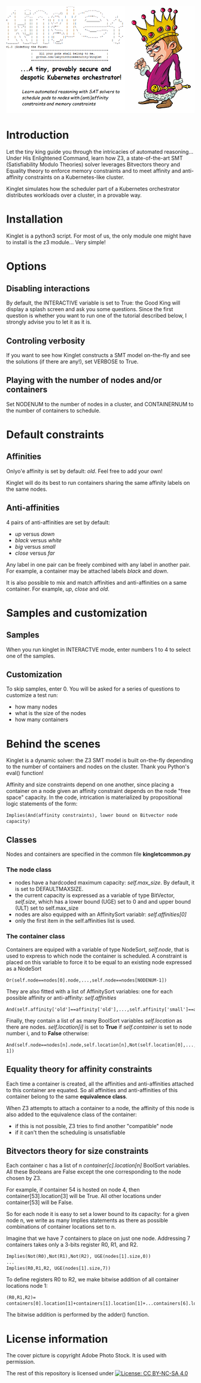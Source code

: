 ![alt text](https://github.com/labyrinthinesecurity/kinglet/blob/main/banner.png?raw=true)

# Introduction

Let the tiny king guide you through the intricacies of automated reasoning... Under His Enlightened Command, learn how Z3, a state-of-the-art SMT (Satisfiability Modulo Theories) solver leverages Bitvectors theory and Equality theory to enforce memory constraints and to meet affinity and anti-affinity constraints on a Kubernetes-like cluster.

Kinglet simulates how the scheduler part of a Kubernetes orchestrator distributes workloads over a cluster, in a provable way.

# Installation

Kinglet is a python3 script. For most of us, the only module one might have to install is the z3 module... Very simple!

# Options

## Disabling interactions

By default, the INTERACTIVE variable is set to True: the Good King will display a splash screen and ask you some questions. Since the first question is whether you want to run one of the tutorial described below, I strongly advise you to let it as it is.

## Controling verbosity

If you want to see how Kinglet constructs a SMT model on-the-fly and see the solutions (if there are any!), set VERBOSE to True.

## Playing with the number of nodes and/or containers

Set NODENUM to the number of nodes in a cluster, and CONTAINERNUM to the number of containers to schedule.

# Default constraints

## Affinities

Onlyo'e  affinity is set by default: *old*. Feel free to add your own!

Kinglet will do its best to run containers sharing the same affinity labels on the same nodes.

## Anti-affinities

4 pairs of anti-affinities are set by default:
- *up* versus *down*
- *black* versus *white*
- *big* versus *small*
- *close* versus *far*

Any label in one pair can be freely combined with any label in another pair. For example, a container may be attached labels *black* and *down*.

It is also possible to mix and match affinities and anti-affinities on a same container. For example, *up*, *close* and *old*.


# Samples and customization

## Samples
When you run kinglet in INTERACTVE mode, enter numbers 1 to 4 to select one of the samples.

## Customization

To skip samples, enter 0. You will be asked for a series of questions to customize a test run:
- how many nodes
- what is the size of the nodes
- how many containers

# Behind the scenes

Kinglet is a dynamic solver: the Z3 SMT model is built on-the-fly depending to the number of containers and nodes on the cluster. Thank you Python's eval() function!

Affinity and size constraints depend on one another, since placing a container on a node given an affinity constraint depends on the node "free space" capacity. 
In the code, intrication is materialized by propositional logic statements of the form:

```
Implies(And(affinity constraints), lower bound on Bitvector node capacity)
```

## Classes

Nodes and containers are specified in the common file **kingletcommon.py**

### The node class

- nodes have a hardcoded maximum capacity: *self.max_size*. By default, it is set to DEFAULTMAXSIZE.
- the current capacity is expressed as a variable of type BitVector, *self.size*, which has a lower bound (UGE) set to 0 and and upper bound (ULT) set to self.max_size
- nodes are also equipped with an AffinitySort variablr: *self.affinities[0]*
- only the first item in the self.affinities list is used.

### The container class

Containers are equiped with a variable of type NodeSort, *self.node*, that is used to express to which node the container is scheduled. A constraint is placed on this variable to force it to be equal to an existing node expressed as a NodeSort

```
Or(self.node==nodes[0].node,...,self.node==nodes[NODENUM-1])
```

They are also fitted with a list of AffinitySort variables: one for each possible affinity or anti-affinity: *self.affinities*

```
And(self.affinity['old']==affinity['old'],...,self.affinity['small']==affinity['small'])
```

Finally, they contain a list of as many BoolSort variables *self.location* as there are nodes. *self.location[i]* is set to **True** if *self.container* is set to node number i, and to **False** otherwise:

```
And(self.node==nodes[n].node,self.location[n],Not(self.location[0],...,Not(self.location[NODENUM-1])
```

## Equality theory for affinity constraints

Each time a container is created, all the affinities and anti-affinities attached to this container are equated. So all affinities and anti-affinities of this container belong to the same **equivalence class**.

When Z3 attempts to attach a container to a node, the affinity of this node is also added to the equivalence class of the container:
- if this is not possible, Z3 tries to find another "compatible" node
- if it can't then the scheduling is unsatisfiable

## Bitvectors theory for size constraints

Each container c has a list of n *container[c].location[n]* BoolSort variables. All these Booleans are False except the one corresponding to the node chosen by Z3. 

For example, if container 54 is hosted on node 4, then container[53].location[3] will be True. All other locations under container[53] will be False.

So for each node it is easy to set a lower bound to its capacity: for a given node n, we write as many Implies statements as there as possible combinations of container locations set to n.

Imagine that we have 7 containers to place on just one node. Addressing 7 containers takes only a 3-bits register R0, R1, and R2.

```
Implies(Not(R0),Not(R1),Not(R2), UGE(nodes[1].size,0))
...
Implies(R0,R1,R2, UGE(nodes[1].size,7))
```

To define registers R0 to R2, we make bitwise addition of all container locations node 1:

```
(R0,R1,R2)= containers[0].location[1]+containers[1].location[1]+...containers[6].location[1]
```

The bitwise addition is performed by the adder() function.

# License information
The cover picture is copyright Adobe Photo Stock. It is used with permission.

The rest of this repository is licensed under 
[![License: CC BY-NC-SA 4.0](https://img.shields.io/badge/License-CC%20BY--NC--SA%204.0-lightgrey.svg)](https://creativecommons.org/licenses/by-nc-sa/4.0/)
